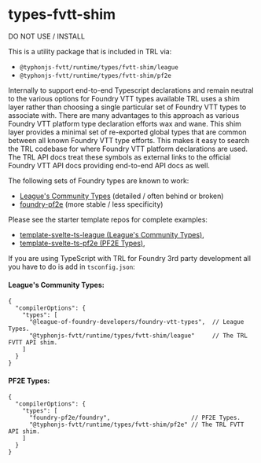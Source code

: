 # types-fvtt-shim
DO NOT USE / INSTALL

This is a utility package that is included in TRL via:
- `@typhonjs-fvtt/runtime/types/fvtt-shim/league`
- `@typhonjs-fvtt/runtime/types/fvtt-shim/pf2e`

Internally to support end-to-end Typescript declarations and remain neutral to the various options for Foundry VTT
types available TRL uses a shim layer rather than choosing a single particular set of Foundry VTT types to associate
with. There are many advantages to this approach as various Foundry VTT platform type declaration efforts wax and
wane. This shim layer provides a minimal set of re-exported global types that are common between all known Foundry
VTT type efforts. This makes it easy to search the TRL codebase for where Foundry VTT platform declarations are used.
The TRL API docs treat these symbols as external links to the official Foundry VTT API docs providing end-to-end API
docs as well.

The following sets of Foundry types are known to work:
- [League's Community Types](https://github.com/League-of-Foundry-Developers/foundry-vtt-types) (detailed / often behind or broken)
- [foundry-pf2e](https://github.com/7H3LaughingMan/foundry-pf2e) (more stable / less specificity)

Please see the starter template repos for complete examples:
- [template-svelte-ts-league (League's Community Types)](https://github.com/typhonjs-fvtt-demo/template-svelte-ts),
- [template-svelte-ts-pf2e (PF2E Types)](https://github.com/typhonjs-fvtt-demo/template-svelte-ts),


If you are using TypeScript with TRL for Foundry 3rd party development all you have to do is add in `tsconfig.json`:

#### League's Community Types:
```jsonc
{
  "compilerOptions": {
    "types": [
      "@league-of-foundry-developers/foundry-vtt-types",  // League Types.
      "@typhonjs-fvtt/runtime/types/fvtt-shim/league"     // The TRL FVTT API shim.
    ]
  }
}
```

#### PF2E Types:
```jsonc
{
  "compilerOptions": {
    "types": [
      "foundry-pf2e/foundry",                       // PF2E Types.
      "@typhonjs-fvtt/runtime/types/fvtt-shim/pf2e" // The TRL FVTT API shim.
    ]
  }
}
```
